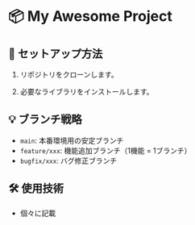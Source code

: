 # 📦 My Awesome Project

## 🚀 **セットアップ方法**
1. リポジトリをクローンします。

2. 必要なライブラリをインストールします。
   
## 💡 **ブランチ戦略**
- `main`: 本番環境用の安定ブランチ
- `feature/xxx`: 機能追加ブランチ（1機能 = 1ブランチ）
- `bugfix/xxx`: バグ修正ブランチ

## 🛠️ **使用技術**
- 個々に記載
